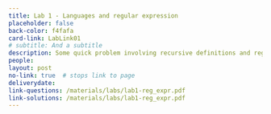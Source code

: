 ```yaml
---
title: Lab 1 - Languages and regular expression
placeholder: false
back-color: f4fafa
card-link: LabLink01
# subtitle: And a subtitle
description: Some quick problem involving recursive definitions and regular expressions.  
people:
layout: post
no-link: true  # stops link to page 
deliverydate: 
link-questions: /materials/labs/lab1-reg_expr.pdf
link-solutions: /materials/labs/lab1-reg_expr.pdf
---
```










